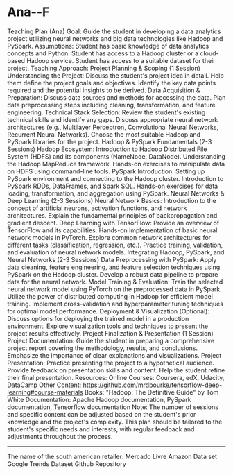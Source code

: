 # Ana--F
Teaching Plan (Ana)
Goal: Guide the student in developing a data analytics project utilizing neural networks and big data technologies like Hadoop and PySpark.
Assumptions:
Student has basic knowledge of data analytics concepts and Python.
Student has access to a Hadoop cluster or a cloud-based Hadoop service.
Student has access to a suitable dataset for their project.
Teaching Approach:
Project Planning & Scoping (1 Session)
Understanding the Project:
Discuss the student's project idea in detail.
Help them define the project goals and objectives.
Identify the key data points required and the potential insights to be derived.
Data Acquisition & Preparation:
Discuss data sources and methods for accessing the data.
Plan data preprocessing steps including cleaning, transformation, and feature engineering.
Technical Stack Selection:
Review the student's existing technical skills and identify any gaps.
Discuss appropriate neural network architectures (e.g., Multilayer Perceptron, Convolutional Neural Networks, Recurrent Neural Networks).
Choose the most suitable Hadoop and PySpark libraries for the project.
Hadoop & PySpark Fundamentals (2-3 Sessions)
Hadoop Ecosystem:
Introduction to Hadoop Distributed File System (HDFS) and its components (NameNode, DataNode).
Understanding the Hadoop MapReduce framework.
Hands-on exercises to manipulate data on HDFS using command-line tools.
PySpark Introduction:
Setting up PySpark environment and connecting to the Hadoop cluster.
Introduction to PySpark RDDs, DataFrames, and Spark SQL.
Hands-on exercises for data loading, transformation, and aggregation using PySpark.
Neural Networks & Deep Learning (2-3 Sessions)
Neural Network Basics:
Introduction to the concept of artificial neurons, activation functions, and network architectures.
Explain the fundamental principles of backpropagation and gradient descent.
Deep Learning with TensorFlow:
Provide an overview of TensorFlow and its capabilities.
Hands-on implementation of basic neural network models in PyTorch. 
Explore common network architectures for different tasks (classification, regression, etc.).
Practice training, validation, and evaluation of neural network models.
Integrating Hadoop, PySpark, and Neural Networks (2-3 Sessions)
Data Preprocessing with PySpark:
Apply data cleaning, feature engineering, and feature selection techniques using PySpark on the Hadoop cluster.
Develop a robust data pipeline to prepare data for the neural network.
Model Training & Evaluation:
Train the selected neural network model using PyTorch on the preprocessed data in PySpark.
Utilize the power of distributed computing in Hadoop for efficient model training.
Implement cross-validation and hyperparameter tuning techniques for optimal model performance.
Deployment & Visualization (Optional):
Discuss options for deploying the trained model in a production environment.
Explore visualization tools and techniques to present the project results effectively.
Project Finalization & Presentation (1 Session)
Project Documentation:
Guide the student in preparing a comprehensive project report covering the methodology, results, and conclusions.
Emphasize the importance of clear explanations and visualizations.
Project Presentation:
Practice presenting the project to a hypothetical audience.
Provide feedback on presentation skills and content.
Help the student refine their final presentation.
Resources:
Online Courses: Coursera, edX, Udacity, DataCamp
Other Content: https://github.com/mrdbourke/tensorflow-deep-learning#course-materials
Books: "Hadoop: The Definitive Guide" by Tom White
Documentation: Apache Hadoop documentation, PySpark documentation, Tensorflow documentation
Note: The number of sessions and specific content can be adjusted based on the student's prior knowledge and the project's complexity. This plan should be tailored to the student's specific needs and interests, with regular feedback and adjustments throughout the process.
____________________________________________________________________________________

The name of the south american retailer: Mercado Livre
Amazon Data set
Google Trends Dataset
Github Repository
